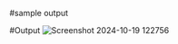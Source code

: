 #sample output

#Output
![Screenshot 2024-10-19 122756](https://github.com/user-attachments/assets/0b49bba2-aa10-4513-b5fd-34970739c611)
